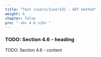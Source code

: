 ```yaml
---
title: "Test /users/{userId} - GET method"
weight: 6
chapter: false
pre: " <b> 4.6 </b> "
---
```


### TODO: Section 4.6 - heading

TODO: Section 4.6 - content
